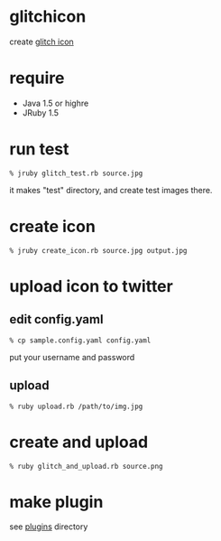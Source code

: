 glitchicon
==========
create [glitch icon](http://www.flickr.com/photos/shokai/4851980141/)


require
=======

* Java 1.5 or highre
* JRuby 1.5


run test
========

    % jruby glitch_test.rb source.jpg

it makes "test" directory, and create test images there.


create icon
===========

    % jruby create_icon.rb source.jpg output.jpg


upload icon to twitter
======================

edit config.yaml
----------------

    % cp sample.config.yaml config.yaml

put your username and password

upload
------

    % ruby upload.rb /path/to/img.jpg


create and upload
=================

    % ruby glitch_and_upload.rb source.png


make plugin
===========

see [plugins](http://github.com/shokai/glitchicon/tree/master/plugins/) directory